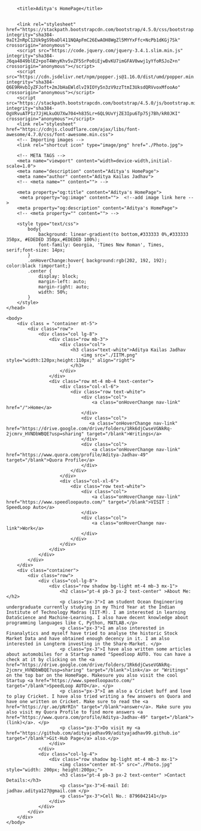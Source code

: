 <!DOCTYPE html>
<html>
    <head>

        <title>Aditya's HomePage</title>


        <link rel="stylesheet" href="https://stackpath.bootstrapcdn.com/bootstrap/4.5.0/css/bootstrap.min.css" integrity="sha384-9aIt2nRpC12Uk9gS9baDl411NQApFmC26EwAOH8WgZl5MYYxFfc+NcPb1dKGj7Sk" crossorigin="anonymous">
		<script src="https://code.jquery.com/jquery-3.4.1.slim.min.js" integrity="sha384-J6qa4849blE2+poT4WnyKhv5vZF5SrPo0iEjwBvKU7imGFAV0wwj1yYfoRSJoZ+n" crossorigin="anonymous"></script>
		<script src="https://cdn.jsdelivr.net/npm/popper.js@1.16.0/dist/umd/popper.min.js" integrity="sha384-Q6E9RHvbIyZFJoft+2mJbHaEWldlvI9IOYy5n3zV9zzTtmI3UksdQRVvoxMfooAo" crossorigin="anonymous"></script>
		<script src="https://stackpath.bootstrapcdn.com/bootstrap/4.5.0/js/bootstrap.min.js" integrity="sha384-OgVRvuATP1z7JjHLkuOU7Xw704+h835Lr+6QL9UvYjZE3Ipu6Tp75j7Bh/kR0JKI" crossorigin="anonymous"></script>
		<link rel="stylesheet" href="https://cdnjs.cloudflare.com/ajax/libs/font-awesome/4.7.0/css/font-awesome.min.css">
        <!-- Importing images -->
        <link rel="shortcut icon" type="image/png" href="./Photo.jpg">
       
        <!-- META TAGS -->
        <meta name="viewport" content="width=device-width,initial-scale=1.0">
        <meta name="description" content="Aditya's HomePage">
        <meta name="author" content="Aditya Kailas Jadhav">
        <!-- <meta name="" content=""> -->
       
        <meta property="og:title" content="Aditya's HomePage">
         <meta property="og:image" content="">  <!--add image link here -->
        <meta property="og:description" content="Aditya's HomePage">
        <!-- <meta property="" content=""> --> 

        <style type="text/css">
            body{
                background: linear-gradient(to bottom,#333333 0%,#333333 350px, #EDEDED 350px,#EDEDED 100%);
                font-family: Georgia, 'Times New Roman', Times, serif;font-size: 14px;
            }
            .onHoverChange:hover{ background:rgb(202, 192, 192); color:black !important;}
            .center {
                display: block;
                margin-left: auto;
                margin-right: auto;
                width: 50%;
            }
        </style>
    </head>
    
    <body>
        <div class = "container mt-5">
            <div class="row">
                <div class="col lg-8">
                    <div class="row mb-3">
                        <div class="col">
                            <h3 class="text-white">Aditya Kailas Jadhav
                                <img src="./IITM.png" style="width:120px;height:110px;" align="right">
                            </h3>  
                        </div>
                    </div>
                    <div class="row mt-4 mb-4 text-center">
                        <div class="col-xl-6">
                            <div class="row text-white">
                                <div class="col">
                                    <a class="onHoverChange nav-link" href="/">Home</a>
                                </div>
                                <div class="col">
                                   <a class="onHoverChange nav-link" href="https://drive.google.com/drive/folders/1Rk6djCwseVGNkRq-2jcmrv_HVNDbWBQE?usp=sharing" target="/blank">Writings</a> 
                                </div>
                                <div class="col">
                                    <a class="onHoverChange nav-link" href="https://www.quora.com/profile/Aditya-Jadhav-49" target="/blank">Quora Profile</a> 
                                </div>
                            </div>
                        </div>
                        <div class="col-xl-6">
                            <div class="row text-white">
                                <div class="col">
                                    <a class="onHoverChange nav-link" href="https://www.speedloopauto.com/" target="/blank">VISIT : SpeedLoop Auto</a> 
                                </div>
                                <div class="col">
                                    <a class="onHoverChange nav-link">Work</a> 
                                </div>
                            </div>
                        </div>
                    </div>
                </div>
            </div>
        </div>
        <div class="container">
            <div class="row">
                <div class="col-lg-8">
                    <div class="row shadow bg-light mt-4 mb-3 mx-1">
                        <h2 class="pt-4 pb-3 px-2 text-center" >About Me:</h2>
                        <p class="px-3">I am student Ocean Engineering undergraduate currently studying in my Third Year at the Indian Institute of Technology Madras (IIT-M). I am interested in learning DataScience and Machine-Learning. I also have decent knowledge about programming languages like C, Python, MATLAB.</p>
                        <p class="px-3">I am also interested in Finanalytics and myself have tried to analyse the historic Stock Market Data and have obtained enough decency in it. I am also interested in Longterm investing in the Share-Market. </p>
                        <p class="px-3">I have also written some articles about automobiles for a Startup named "Speedloop AUTO. You can have a check at it by clicking on the <a href="https://drive.google.com/drive/folders/1Rk6djCwseVGNkRq-2jcmrv_HVNDbWBQE?usp=sharing" target="/blank">link</a> or "Writings" on the top bar on the HomePage. Makesure you also visit the cool Startup <a href="https://www.speedloopauto.com/" target="/blank">SpeedLoop AUTO</a>. </p>
                        <p class="px-3">I am also a Cricket buff and love to play Cricket. I have also tried writing a few answers on Quora and have one written on Cricket. Make sure to read the <a href="https://qr.ae/pNrRIn" target="/blank">answer</a>. Make sure you also visit my Quora Profile to find more answers <a href="https://www.quora.com/profile/Aditya-Jadhav-49" target="/blank">(link)</a>. </p>
                        <p class="px-3">Do visit my <a href="https://github.com/adityajadhav99/adityajadhav99.github.io" target="/blank">Git-Hub Page</a> also.</p>
                    </div>
                </div>
                <div class="col-lg-4">
                    <div class="row shadow bg-light mt-4 mb-3 mx-1">
                        <img class="center mt-5" src="./Photo.jpg" style="width: 200px; height:200px;">
                        <h3 class="pt-4 pb-3 px-2 text-center" >Contact Details:</h3>
                        <p class="px-3">E-mail Id: jadhav.aditya127@gmail.com </p>
                        <p class="px-3">Cell No.: 8796042141</p>
                    </div>
                </div>
            </div>
        </div>
    </body>
</html>
